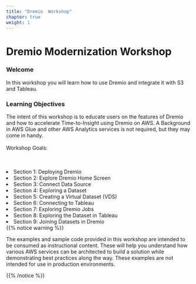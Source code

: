 ```yaml
---
title: "Dremio  Workshop"
chapter: true
weight: 1
---
```


# Dremio Modernization Workshop

### Welcome

In this workshop you will learn how to use Dremio and integrate it with S3 and Tableau.

### Learning Objectives
 The intent of this workshop is to educate users on the features of Dremio and how to accelerate Time-to-Insight using Dremio on AWS. A Background in AWS Glue and other AWS Analytics services is not required, but they may come in handy.
    <br/><br/>Workshop Goals:
            <br/><br/>   
           <li> Section 1: Deploying Dremio 
            <li>   Section 2: Explore Dremio Home Screen 
            <li>  Section 3: Connect Data Source 
            <li>   Section 4: Exploring a Dataset 
            <li>   Section 5: Creating a Virtual Dataset (VDS) 
            <li>   Section 6: Connecting to Tableau 
            <li>   Section 7: Exploring Dremio Jobs 
            <li>   Section 8: Exploring the Dataset in Tableau 
            <li>   Section 9: Joining Datasets in Dremio  
{{% notice warning %}}
<p style='text-align: left;'>
The examples and sample code provided in this workshop are intended to be consumed as instructional content. These will help you understand how various AWS services can be architected to build a solution while demonstrating best practices along the way. These examples are not intended for use in production environments.
</p>
{{% /notice %}}